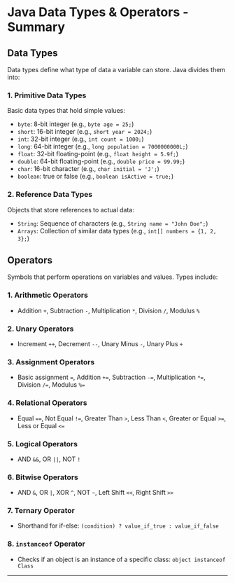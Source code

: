 # Java Data Types & Operators - Summary

## Data Types
Data types define what type of data a variable can store. Java divides them into:

### 1. Primitive Data Types
Basic data types that hold simple values:
- `byte`: 8-bit integer (e.g., `byte age = 25;`)
- `short`: 16-bit integer (e.g., `short year = 2024;`)
- `int`: 32-bit integer (e.g., `int count = 1000;`)
- `long`: 64-bit integer (e.g., `long population = 7000000000L;`)
- `float`: 32-bit floating-point (e.g., `float height = 5.9f;`)
- `double`: 64-bit floating-point (e.g., `double price = 99.99;`)
- `char`: 16-bit character (e.g., `char initial = 'J';`)
- `boolean`: true or false (e.g., `boolean isActive = true;`)

### 2. Reference Data Types
Objects that store references to actual data:
- `String`: Sequence of characters (e.g., `String name = "John Doe";`)
- `Arrays`: Collection of similar data types (e.g., `int[] numbers = {1, 2, 3};`)

## Operators
Symbols that perform operations on variables and values. Types include:

### 1. Arithmetic Operators
- Addition `+`, Subtraction `-`, Multiplication `*`, Division `/`, Modulus `%`

### 2. Unary Operators
- Increment `++`, Decrement `--`, Unary Minus `-`, Unary Plus `+`

### 3. Assignment Operators
- Basic assignment `=`, Addition `+=`, Subtraction `-=`, Multiplication `*=`, Division `/=`, Modulus `%=`

### 4. Relational Operators
- Equal `==`, Not Equal `!=`, Greater Than `>`, Less Than `<`, Greater or Equal `>=`, Less or Equal `<=`

### 5. Logical Operators
- AND `&&`, OR `||`, NOT `!`

### 6. Bitwise Operators
- AND `&`, OR `|`, XOR `^`, NOT `~`, Left Shift `<<`, Right Shift `>>`

### 7. Ternary Operator
- Shorthand for if-else: `(condition) ? value_if_true : value_if_false`

### 8. `instanceof` Operator
- Checks if an object is an instance of a specific class: `object instanceof Class`

---

